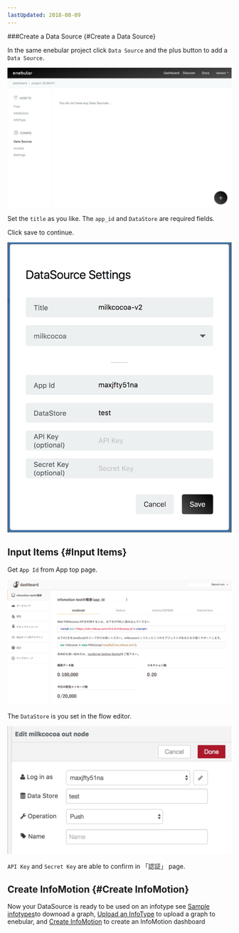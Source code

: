 ```yaml
---
lastUpdated: 2018-08-09
---
```


###Create a Data Source  {#Create a Data Source}

In the same enebular project click `Data Source` and the plus button to add a 
`Data Source`. 

![CreateDataSource-dataSource](./../../../../img/InfoMotion/DataSource/Milkcocoa-v2/CreateDataSource-dataSource.png)

Set the `title` as you like. The `app_id` and `DataStore` are required fields.

Click save to continue. 

![CreateDataSource-settings](./../../../../img/InfoMotion/DataSource/Milkcocoa-v2/CreateDataSource-settings.png)


## Input Items {#Input Items}

Get `App Id` from App top page.

![Setup-appDashboard](./../../../../img/InfoMotion/DataSource/Milkcocoa-v2/Setup-appDashboard.png)

The `DataStore` is you set in the flow editor.

![CreateFlow-milkcocoaNode](./../../../../img/InfoMotion/DataSource/Milkcocoa-v2/CreateFlow-milkcocoaNode.png)

 `API Key` and `Secret Key`  are able to confirm in 「認証」 page.

## Create InfoMotion {#Create InfoMotion}

Now your DataSource is ready to be used on an infotype see 
[Sample infotypes](./../../SampleInfoTypes.md)to downoad a graph, 
[Upload an InfoType](./../../UploadInfoType.md) to upload a graph to enebular, 
and [Create InfoMotion](./../../CreateInfoMotion.md) to create an InfoMotion dashboard
